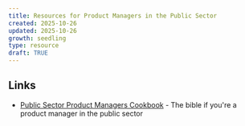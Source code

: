 ```yaml
---
title: Resources for Product Managers in the Public Sector
created: 2025-10-26
updated: 2025-10-26
growth: seedling
type: resource
draft: TRUE
---
```

## Links

- [Public Sector Product Managers Cookbook](https://www.tomhubbardgreen.co.uk/public-sector-product-managers-cookbook/l) - The bible if you're a product manager in the public sector